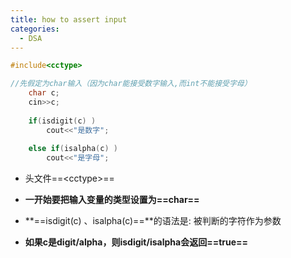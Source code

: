 ```yaml
---
title: how to assert input
categories:
  - DSA
---
```

```cpp
#include<cctype>

//先假定为char输入（因为char能接受数字输入,而int不能接受字母）
    char c;
    cin>>c;
    
    if(isdigit(c) )
        cout<<"是数字";
    
    else if(isalpha(c) )
        cout<<"是字母";
```

- 头文件==\<cctype>==
	
- **一开始要把输入变量的类型设置为==char==**
	
- **==isdigit(c) 、isalpha(c)==**的语法是: 被判断的字符作为参数
	
- **如果c是digit/alpha，则isdigit/isalpha会返回==true==** 
